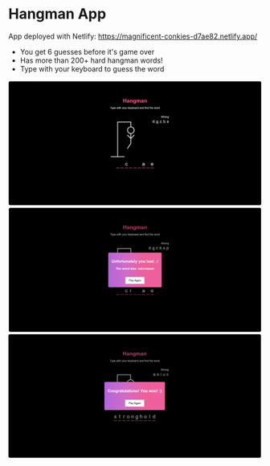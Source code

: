 # Hangman App

App deployed with Netlify: https://magnificent-conkies-d7ae82.netlify.app/

* You get 6 guesses before it's game over
* Has more than 200+ hard hangman words!
* Type with your keyboard to guess the word
  
![Hangman App](https://github.com/gvc222/hangman/blob/main/src/assets/hangman-1.png?raw=true "Hangman App")
![Hangman App](https://github.com/gvc222/hangman/blob/main/src/assets/hangman-2.png?raw=true "Hangman App")
![Hangman App](https://github.com/gvc222/hangman/blob/main/src/assets/hangman-3.png?raw=true "Hangman App")
